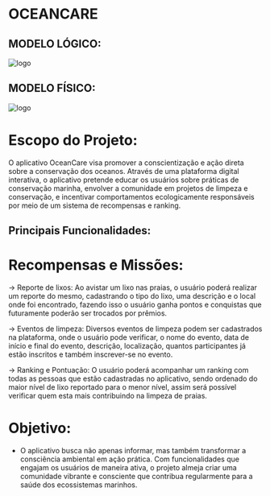 # OCEANCARE

## MODELO LÓGICO: 
![logo](https://cdn.discordapp.com/attachments/1207762158025179139/1247607024443723796/image.png?ex=66614cd6&is=665ffb56&hm=e0d25190ec45bcfd1084bb4ccdaf7c0f35aaa1ab5919c83bf3abfc763fe5ca5a&)


## MODELO FÍSICO: 
![logo](https://cdn.discordapp.com/attachments/1207762158025179139/1247609362696900608/image.png?ex=66614f03&is=665ffd83&hm=d1cdfbf58de0ea529911210a7a0554be8a2721e2d2787434d91c6dc113dd64c7&)

# Escopo do Projeto:

O aplicativo OceanCare visa promover a conscientização e ação direta sobre a conservação dos oceanos. Através de uma plataforma digital interativa, o aplicativo pretende educar os usuários sobre práticas de conservação marinha, envolver a comunidade em projetos de limpeza e conservação, e incentivar comportamentos ecologicamente responsáveis por meio de um sistema de recompensas e ranking.


## Principais Funcionalidades:
# Recompensas e Missões:

-> Reporte de lixos:
Ao avistar um lixo nas praias, o usuário poderá realizar um reporte do mesmo, cadastrando o tipo do lixo, uma descrição e o local onde foi encontrado, fazendo isso o usuário ganha pontos e conquistas que futuramente poderão ser trocados por prêmios.

-> Eventos de limpeza:
Diversos eventos de limpeza podem ser cadastrados na plataforma, onde o usuário pode verificar, o nome do evento, data de início e final do evento, descrição, localização, quantos participantes já estão inscritos e também inscrever-se no evento.

-> Ranking e Pontuação:
O usuário poderá acompanhar um ranking com todas as pessoas que estão cadastradas no aplicativo, sendo ordenado do maior nível de lixo reportado para o menor nível, assim será possível verificar quem esta mais contribuindo na limpeza de praias.

# Objetivo:
* O aplicativo busca não apenas informar, mas também transformar a consciência ambiental em ação prática. Com funcionalidades que engajam os usuários de maneira ativa, o projeto almeja criar uma comunidade vibrante e consciente que contribua regularmente para a saúde dos ecossistemas marinhos.
